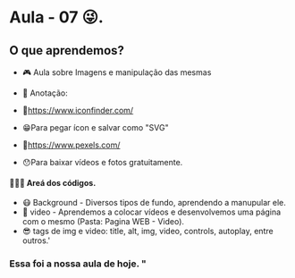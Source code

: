 # Aula - 07 😜.

## O que aprendemos?

- 🎮 Aula sobre Imagens e manipulação das mesmas

- 📝 Anotação:
- 🔗https://www.iconfinder.com/ 

- 😁Para pegar ícon e salvar como "SVG"


- 🔗https://www.pexels.com/

- 😯Para baixar vídeos e fotos gratuitamente. 

#### 👨🏻‍💻 Areá dos códigos.
- 😷 Background - Diversos tipos de fundo, aprendendo a manupular ele.
- 🐳 video - Aprendemos a colocar vídeos e desenvolvemos uma página com o mesmo (Pasta: Pagina WEB - Video).
- 😎 tags de img e video: title, alt, img, video, controls, autoplay, entre outros.'
### Essa foi a nossa aula de hoje. "
